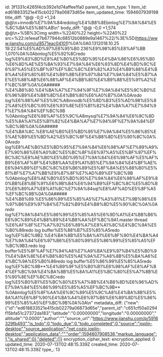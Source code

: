 id: 3f1331c4265f4cb392e1d74affee1fa0
parent_id: 
item_type: 1
item_id: ed618833521e415cb02279a06873d65e
item_updated_time: 1594607939198
title_diff: "@@ -0,0 +1,24 @@\n+innodb%E7%9A%84redolog%E4%B8%8Ebinlog%E7%9A%84%E5%8C%BA%E5%88%AB\n"
body_diff: "@@ -0,0 +1,574 @@\n+%5B%3Cimg width=%2240%22 height=%2240%22 src=%22:/e1eeaf7b677944c68512b0889e9a1467%22/%3E%5D(https://www.jianshu.com/u/8571eac04101)%0A%0A0.1312018.10.25 19:22:54%E5%AD%97%E6%95%B0 236%E9%98%85%E8%AF%BB 1,070%0A%0Abinlog%E5%92%8Credo log%E9%83%BD%E8%AE%B0%E5%BD%95%E4%BA%86%E6%95%B0%E6%8D%AE%E5%BA%93%E7%9A%84%E6%93%8D%E4%BD%9C%E6%97%A5%E5%BF%97%EF%BC%8C%E9%82%A3%E4%B9%88%E4%B8%A4%E8%80%85%E4%B9%8B%E9%97%B4%E7%9A%84%E5%B7%AE%E5%88%AB%E6%98%AF%E4%BB%80%E4%B9%88%E5%91%A2%EF%BC%9F%0A%0A##### %E4%B8%80.%E4%BA%A7%E7%94%9F%E7%9A%84%E5%9C%B0%E6%96%B9%E4%B8%8D%E4%B8%80%E6%A0%B7%0A%0A*redo log*%E6%98%AF%E5%9C%A8innodb%E5%8D%B3%E5%AD%98%E5%82%A8%E5%BC%95%E6%93%8E%E5%B1%82%E4%BA%A7%E7%94%9F%E7%9A%84%EF%BC%9B  %0A*binlog*%E6%98%AF%E5%9C%A8mysql%E7%9A%84%E6%9C%8D%E5%8A%A1%E5%B1%82%E4%BA%A7%E7%94%9F%E7%9A%84%EF%BC%9B%0A%0A##### %E4%BA%8C.%E8%AE%B0%E5%BD%95%E7%9A%84%E5%86%85%E5%AE%B9%E5%BD%A2%E5%BC%8F%E4%B8%8D%E5%90%8C%0A%0A*redo log*%E8%AE%B0%E5%BD%95%E7%9A%84%E6%98%AF%E7%89%A9%E7%90%86%E6%A0%BC%E5%BC%8F%E6%97%A5%E5%BF%97%EF%BC%8C%E8%AE%B0%E5%BD%95%E7%9A%84%E6%98%AF%E5%AF%B9%E6%AF%8F%E4%B8%AA%E9%A1%B5%E7%9A%84%E4%BF%AE%E6%94%B9%EF%BC%8C%E6%B6%89%E5%8F%8A%E5%88%B0%E5%81%8F%E7%A7%BB%E9%87%8F%E7%AD%89%EF%BC%9B  %0A*binlog*%E8%AE%B0%E5%BD%95%E7%9A%84%E6%98%AF%E9%80%BB%E8%BE%91%E6%9B%B4%E6%94%B9%EF%BC%8C%E5%8D%B3%E6%89%A7%E8%A1%8C%E7%9A%84sql%E8%AF%AD%E5%8F%A5%EF%BC%9B%0A%0A##### %E4%B8%89.%E5%86%99%E5%85%A5%E7%A3%81%E7%9B%98%E6%97%B6%E9%97%B4%E7%82%B9%E4%B8%8D%E5%90%8C%0A%0A*redo log*%E7%9A%84%E5%86%99%E5%85%A5%E6%9D%A1%E4%BB%B6%E6%9C%89%E4%B8%89%E4%B8%AA%EF%BC%9A1.master thread %E6%AF%8F%E7%A7%92%E6%89%A7%E8%A1%8C%E4%BC%9A%E5%B0%86redo log buffer%E5%88%B7%E5%85%A5redo log%EF%BC%9B2.%E4%BA%8B%E5%8A%A1%E6%8F%90%E4%BA%A4%E7%9A%84%E6%97%B6%E5%80%99%E5%86%99%E5%85%A5%EF%BC%9B3.redo log buffer%E5%8F%AF%E7%94%A8%E7%A9%BA%E9%97%B4%E5%B0%91%E4%BA%8E%E4%B8%80%E5%AE%9A%E7%A8%8B%E5%BA%A6%E4%BC%9A%E5%B0%86redo log buffer%E5%86%99%E5%85%A5redo log%EF%BC%9B**%E4%B9%9F%E5%B0%B1%E6%98%AF%E8%AF%B4%EF%BC%9A%E4%BA%8B%E5%8A%A1%E5%BC%80%E5%A7%8B%E5%90%8E%EF%BC%8Credo log%E5%B0%B1%E5%BC%80%E5%A7%8B%E4%B8%8D%E6%96%AD%E7%9A%84%E5%86%99%E5%85%A5%EF%BC%9B**  %0A*binlog*%E5%8F%AA%E6%9C%89%E5%9C%A8%E4%BA%8B%E5%8A%A1%E6%8F%90%E4%BA%A4%E6%97%B6%E6%89%8D%E5%86%99%E5%85%A5%EF%BC%9B%0A%0A\n"
metadata_diff: {"new":{"id":"ed618833521e415cb02279a06873d65e","parent_id":"c651cf50a0294f15bfa51c27372da183","latitude":"0.00000000","longitude":"0.00000000","altitude":"0.0000","author":"","source_url":"https://www.jianshu.com/p/5916329fb493","is_todo":0,"todo_due":0,"todo_completed":0,"source":"joplin-desktop","source_application":"net.cozic.joplin-desktop","application_data":"","order":1594607908536,"markup_language":1,"is_shared":0},"deleted":[]}
encryption_cipher_text: 
encryption_applied: 0
updated_time: 2020-07-13T02:48:15.339Z
created_time: 2020-07-13T02:48:15.339Z
type_: 13
